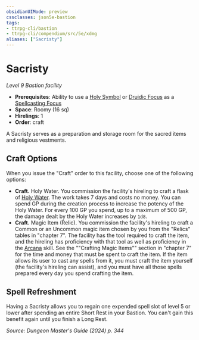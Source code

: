 ```yaml
---
obsidianUIMode: preview
cssclasses: json5e-bastion
tags:
- ttrpg-cli/bastion
- ttrpg-cli/compendium/src/5e/xdmg
aliases: ["Sacristy"]
---
```

# Sacristy
*Level 9 Bastion facility*  

- **Prerequisites**: Ability to use a [Holy Symbol](2-Mechanics/CLI/items/holy-symbol-xphb.md) or [Druidic Focus](2-Mechanics/CLI/items/druidic-focus-xphb.md) as a [Spellcasting Focus](2-Mechanics/CLI/rules/variant-rules/spellcasting-focus-xphb.md)
- **Space**: Roomy (16 sq)
- **Hirelings**: 1
- **Order**: craft

A Sacristy serves as a preparation and storage room for the sacred items and religious vestments.

## Craft Options

When you issue the "Craft" order to this facility, choose one of the following options:

- **Craft.** Holy Water. You commission the facility's hireling to craft a flask of [Holy Water](2-Mechanics/CLI/items/holy-water-xphb.md). The work takes 7 days and costs no money. You can spend GP during the creation process to increase the potency of the Holy Water. For every 100 GP you spend, up to a maximum of 500 GP, the damage dealt by the Holy Water increases by `1d8`.  
- **Craft.** Magic Item (Relic). You commission the facility's hireling to craft a Common or an Uncommon magic item chosen by you from the "Relics" tables in "chapter 7". The facility has the tool required to craft the item, and the hireling has proficiency with that tool as well as proficiency in the [Arcana](2-Mechanics/CLI/rules/skills.md#Arcana) skill. See the ""Crafting Magic Items"" section in "chapter 7" for the time and money that must be spent to craft the item. If the item allows its user to cast any spells from it, you must craft the item yourself (the facility's hireling can assist), and you must have all those spells prepared every day you spend crafting the item.  

## Spell Refreshment

Having a Sacristy allows you to regain one expended spell slot of level 5 or lower after spending an entire Short Rest in your Bastion. You can't gain this benefit again until you finish a Long Rest.

*Source: Dungeon Master's Guide (2024) p. 344*